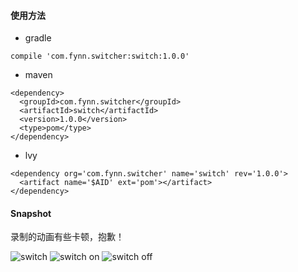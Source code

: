 #### 使用方法
* gradle
```
compile 'com.fynn.switcher:switch:1.0.0'
```
* maven
```
<dependency>
  <groupId>com.fynn.switcher</groupId>
  <artifactId>switch</artifactId>
  <version>1.0.0</version>
  <type>pom</type>
</dependency>
```
* lvy
```
<dependency org='com.fynn.switcher' name='switch' rev='1.0.0'>
  <artifact name='$AID' ext='pom'></artifact>
</dependency>
```
#### Snapshot
录制的动画有些卡顿，抱歉！

![switch](https://github.com/ifynn/Switch/blob/master/snapshot/switch.gif)
![switch on](https://github.com/ifynn/Switch/blob/master/snapshot/switch_on.png)
![switch off](https://github.com/ifynn/Switch/blob/master/snapshot/switch_off.png)
